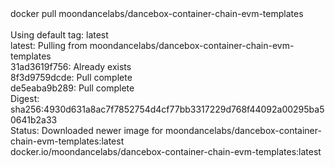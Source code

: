 <div id="termynal" data-termynal>
  <span data-ty="input"><span class="file-path"></span>docker pull moondancelabs/dancebox-container-chain-evm-templates</span>
  <span data-ty>
    <br> 
    <br> Using default tag: latest
    <br> latest: Pulling from moondancelabs/dancebox-container-chain-evm-templates
    <br> 31ad3619f756: Already exists 
    <br> 8f3d9759dcde: Pull complete 
    <br> de5eaba9b289: Pull complete 
    <br> Digest: sha256:4930d631a8ac7f7852754d4cf77bb3317229d768f44092a00295ba50641b2a33
    <br> Status: Downloaded newer image for moondancelabs/dancebox-container-chain-evm-templates:latest
    <br> docker.io/moondancelabs/dancebox-container-chain-evm-templates:latest
  </span>
</div>
